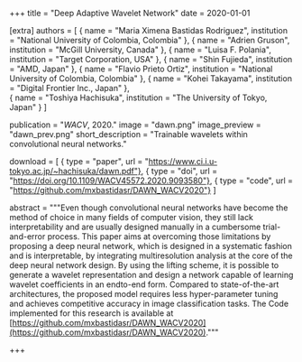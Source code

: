 +++
title = "Deep Adaptive Wavelet Network"
date = 2020-01-01

[extra]
authors = [
    { name = "Maria Ximena Bastidas Rodriguez", institution = "National University of Colombia, Colombia" },
    { name = "Adrien Gruson", institution = "McGill University, Canada" },
    { name = "Luisa F. Polania", institution = "Target Corporation, USA" },
    { name = "Shin Fujieda", institution = "AMD, Japan" },
    { name = "Flavio Prieto Ortiz", institution = "National University of Colombia, Colombia" },
    { name = "Kohei Takayama", institution = "Digital Frontier Inc., Japan" },  
    { name = "Toshiya Hachisuka", institution = "The University of Tokyo, Japan" }
]

publication = "*WACV*, 2020."
image = "dawn.png"
image_preview = "dawn_prev.png"
short_description = "Trainable wavelets within convolutional neural networks."

download = [ 
    { type = "paper", url = "https://www.ci.i.u-tokyo.ac.jp/~hachisuka/dawn.pdf"},
    { type = "doi", url = "https://doi.org/10.1109/WACV45572.2020.9093580"},
    { type = "code", url = "https://github.com/mxbastidasr/DAWN_WACV2020"}
]

abstract = """Even though convolutional neural networks have become the method of choice in many fields of computer vision, they still lack interpretability and are usually designed manually in a cumbersome trial-and-error process. This paper aims at overcoming those limitations by proposing a deep neural network, which is designed in a systematic fashion and is interpretable, by integrating  multiresolution analysis at the core of the deep neural network design. By using the lifting scheme, it is possible to generate a wavelet representation and design a network capable of learning wavelet coefficients in an endto-end form. Compared to state-of-the-art architectures, the proposed model requires less hyper-parameter tuning and achieves competitive accuracy in image classification tasks. The Code implemented for this research is available at [https://github.com/mxbastidasr/DAWN_WACV2020](https://github.com/mxbastidasr/DAWN_WACV2020)."""

+++
